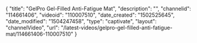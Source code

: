 {
    "title": "GelPro Gel-Filled Anti-Fatigue Mat",
    "description": "",
    "channelid": "114661406",
    "videoid": "110007510",
    "date_created": "1502525645",
    "date_modified": "1504247458",
    "type": "captivate",
    "layout": "channelVideo",
    "url": "\/latest-videos\/gelpro-gel-filled-anti-fatigue-mat\/114661406-110007510"
}
